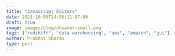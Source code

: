 ```yaml
---
title: "Javascript Editors"
date: 2021-10-06T14:56:11-07:00
draft: true
image: images/blog/dbeaver-small.png
tags: ["redshift", "data warehousing", "aws", "amazon", "gui"]
author: Prabhat Sharma
type: post
---
```




